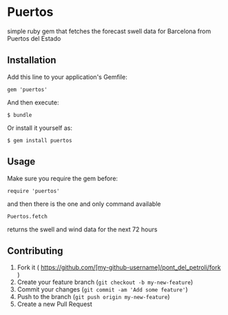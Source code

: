 # Puertos

simple ruby gem that fetches the forecast swell data for Barcelona from Puertos del Estado

## Installation

Add this line to your application's Gemfile:

    gem 'puertos'

And then execute:

    $ bundle

Or install it yourself as:

    $ gem install puertos

## Usage

Make sure you require the gem before:

    require 'puertos'

and then there is the one and only command available

    Puertos.fetch

returns the swell and wind data for the next 72 hours


## Contributing

1. Fork it ( https://github.com/[my-github-username]/pont_del_petroli/fork )
2. Create your feature branch (`git checkout -b my-new-feature`)
3. Commit your changes (`git commit -am 'Add some feature'`)
4. Push to the branch (`git push origin my-new-feature`)
5. Create a new Pull Request
